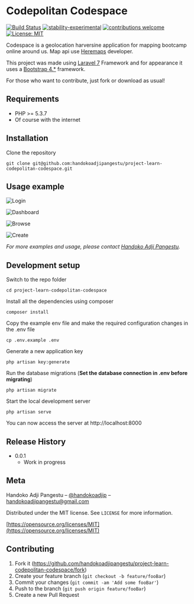 # Codepolitan Codespace

[![Build Status](https://travis-ci.org/dwyl/esta.svg?branch=master)](https://github.com/handokoadjipangestu/project-learn-codepolitan-codespace)
[![stability-experimental](https://img.shields.io/badge/stability-experimental-orange.svg)](https://github.com/handokoadjipangestu/project-learn-codepolitan-codespace)
[![contributions welcome](https://img.shields.io/badge/contributions-welcome-brightgreen.svg?style=flat)](https://github.com/handokoadjipangestu/project-learn-codepolitan-codespace/fork)
[![License: MIT](https://img.shields.io/badge/License-MIT-yellow.svg)](https://opensource.org/licenses/MIT)

Codespace is a geolocation harversine application for mapping bootcamp online around us. Map api use [Heremaps](https://developer.here.com/) developer.

This project was made using [Laravel 7](https://laravel.com/docs/7.x/releases) Framework and for appearance it uses a [Bootstrap 4.\*](https://getbootstrap.com/docs/4.0/getting-started/introduction/) framework.

For those who want to contribute, just fork or download as usual!

## Requirements

-   PHP >= 5.3.7
-   Of course with the internet

## Installation

Clone the repository

    git clone git@github.com:handokoadjipangestu/project-learn-codepolitan-codespace.git

## Usage example

![Login](http://bebaskripsi.000webhostapp.com/project-learn-codepolitan-codespace/login.png?)

![Dashboard](http://bebaskripsi.000webhostapp.com/project-learn-codepolitan-codespace/dashboard.png?)

![Browse](http://bebaskripsi.000webhostapp.com/project-learn-codepolitan-codespace/browse.png?)

![Create](http://bebaskripsi.000webhostapp.com/project-learn-codepolitan-codespace/create.png?)

_For more examples and usage, please contact [Handoko Adji Pangestu](https://www.instagram.com/handokoadjip/)._

## Development setup

Switch to the repo folder

    cd project-learn-codepolitan-codespace

Install all the dependencies using composer

    composer install

Copy the example env file and make the required configuration changes in the .env file

    cp .env.example .env

Generate a new application key

    php artisan key:generate

Run the database migrations (**Set the database connection in .env before migrating**)

    php artisan migrate

Start the local development server

    php artisan serve

You can now access the server at http://localhost:8000

## Release History

-   0.0.1
    -   Work in progress

## Meta

Handoko Adji Pangestu – [@handokoadjip](https://www.instagram.com/handokoadjip/) – handokoadjipangestu@gmail.com

Distributed under the MIT license. See `LICENSE` for more information.

[https://opensource.org/licenses/MIT](https://opensource.org/licenses/MIT)

## Contributing

1. Fork it (<https://github.com/handokoadjipangestu/project-learn-codepolitan-codespace/fork>)
2. Create your feature branch (`git checkout -b feature/fooBar`)
3. Commit your changes (`git commit -am 'Add some fooBar'`)
4. Push to the branch (`git push origin feature/fooBar`)
5. Create a new Pull Request
